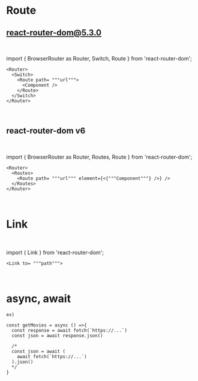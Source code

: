 # Route
## react-router-dom@5.3.0
<br>

import { BrowserRouter as Router, Switch, Route } from 'react-router-dom';<br>


    <Router>
      <Switch>
        <Route path= """url""">
          <Component />
        </Route>
      </Switch>
    </Router>

<br>

## react-router-dom v6

<br>

import { BrowserRouter as Router, Routes, Route } from 'react-router-dom';<br>

    <Router>
      <Routes>
        <Route path= """url""" element={<{"""Component"""} />} />
      </Routes>
    </Router>

<br>

# Link

<br>

import { Link } from 'react-router-dom';<br>

    <Link to= """path""">


<br>

# async, await

    ex)

    const getMovies = async () =>{
      const response = await fetch(`https://...`)
      const json = await response.json()

      /*
      const json = await (
        await fetch(`https://...`)
      ).json()
      */
    }

